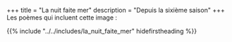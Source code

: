 +++
title = "La nuit faite mer"
description = "Depuis la sixième saison"
+++
Les poèmes qui incluent cette image :

{{% include "../../includes/la_nuit_faite_mer" hidefirstheading %}}
